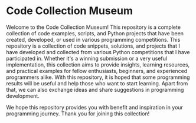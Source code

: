 # Code Collection Museum

Welcome to the Code Collection Museum! This repository is a complete collection of code examples, scripts, and Python projects that have been created, developed, or used in various programming competitions. This repository is a collection of code snippets, solutions, and projects that I have developed and collected from various Python competitions that I have participated in. Whether it's a winning submission or a very useful implementation, this collection aims to provide insights, learning resources, and practical examples for fellow enthusiasts, beginners, and experienced programmers alike. With this repository, it is hoped that some programming results will be useful and help those who want to start learning. Apart from that, we can also exchange ideas and share suggestions in programming development.

We hope this repository provides you with benefit and inspiration in your programming journey. Thank you for joining this collection!
